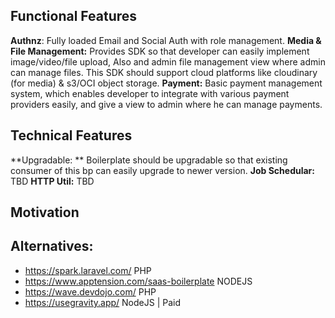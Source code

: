 ## Functional Features 

 **Authnz**:  Fully loaded Email and Social Auth with role management.
 **Media & File Management:** Provides SDK so that developer can easily implement image/video/file upload, Also and admin file management view where admin can manage files.  This SDK should support cloud platforms like cloudinary (for media) & s3/OCI object storage.
 **Payment:** Basic payment management system, which enables developer to integrate with various payment providers easily, and give a view to admin where he can manage payments.

 
 
 ## Technical Features 

**Upgradable: ** Boilerplate should be upgradable so that existing consumer of this bp can easily upgrade to newer version.
**Job Schedular:** TBD
**HTTP Util:** TBD


 
 


## Motivation



## Alternatives: 
 - https://spark.laravel.com/ PHP
 - https://www.apptension.com/saas-boilerplate NODEJS
 - https://wave.devdojo.com/ PHP
 - https://usegravity.app/ NodeJS | Paid
